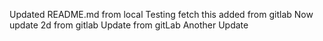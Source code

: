 Updated README.md from local
Testing fetch this added from gitlab
Now update 2d from gitlab 
Update from gitLab
Another Update